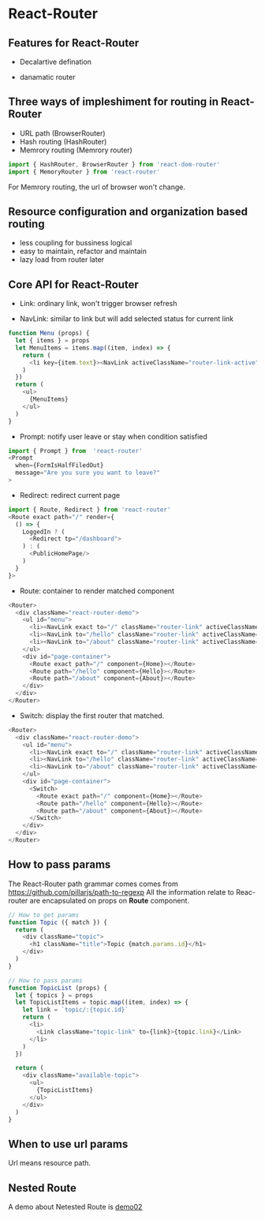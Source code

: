 # React-Router

## Features for React-Router

- Decalartive defination

- danamatic router

## Three ways of impleshiment for routing in React-Router

- URL path (BrowserRouter)
- Hash routing (HashRouter)
- Memrory routing (Memrory router)

```javascript
import { HashRouter, BrowserRouter } from 'react-dom-router'
import { MemoryRouter } from 'react-router'
```

For Memrory routing, the url of browser won't change.

## Resource configuration and organization based routing

- less coupling for bussiness logical
- easy to maintain, refactor and maintain
- lazy load from router later

## Core API for React-Router

- Link: ordinary link, won't trigger browser refresh

- NavLink: similar to link but will add selected status for current link

```javascript
function Menu (props) {
  let { items } = props
  let MenuItems = items.map((item, index) => {
    return (
      <li key={item.text}><NavLink activeClassName="router-link-active">{item.text}</NavLink></li>
    )
  })
  return (
    <ul>
      {MenuItems}
    </ul>
  )
}
```

- Prompt: notify user leave or stay when condition satisfied

```javascript
import { Prompt } from  'react-router'
<Prompt
  when={FormIsHalfFiledOut}
  message="Are you sure you want to leave?"
>
```

- Redirect: redirect current page

```javascript
import { Route, Redirect } from 'react-router'
<Route exact path="/" render={
  () => {
    LoggedIn ? (
      <Redirect tp="/dashboard">
    ) : (
      <PublicHomePage/>
    )
  }
}>
```

- Route: container to render matched component

```javascript
<Router>
  <div className="react-router-demo">
    <ul id="menu">
      <li><NavLink exact to="/" className="router-link" activeClassName="router-link-active">Home</NavLink></li>
      <li><NavLink to="/hello" className="router-link" activeClassName="router-link-active">Hello</NavLink></li>
      <li><NavLink to="/about" className="router-link" activeClassName="router-link-active">About</NavLink></li>
    </ul>
    <div id="page-container">
      <Route exact path="/" component={Home}></Route>
      <Route path="/hello" component={Hello}></Route>
      <Route path="/about" component={About}></Route>
    </div>
  </div>
</Router>
```

- Switch:  display the first router that matched.

```javascript
<Router>
  <div className="react-router-demo">
    <ul id="menu">
      <li><NavLink exact to="/" className="router-link" activeClassName="router-link-active">Home</NavLink></li>
      <li><NavLink to="/hello" className="router-link" activeClassName="router-link-active">Hello</NavLink></li>
      <li><NavLink to="/about" className="router-link" activeClassName="router-link-active">About</NavLink></li>
    </ul>
    <div id="page-container">
      <Switch>
        <Route exact path="/" component={Home}></Route>
        <Route path="/hello" component={Hello}></Route>
        <Route path="/about" component={About}></Route>
      </Switch>
    </div>
  </div>
</Router>
```

## How to pass params

The React-Router path grammar comes comes from https://github.com/pillarjs/path-to-regexp
All the information relate to Reac-router are encapsulated on props on **Route** component.

```javascript
// How to get params
function Topic ({ match }) {
  return (
    <div className="topic">
      <h1 className="title">Topic {match.params.id}</h1>
    </div>
  )
}

// How to pass params
function TopicList (props) {
  let { topics } = props
  let TopicListItems = topic.map((item, index) => {
    let link = `topic/:{topic.id}`
    return (
      <li>
        <Link className="topic-link" to={link}>{topic.link}</Link>
      </li>
    )
  })

  return (
    <div className="available-topic">
      <ul>
        {TopicListItems}
      </ul>
    </div>  
  )
}
```

## When to use url params

Url means resource path.

## Nested Route

A demo about Netested Route is [demo02](../../../src/examples/react-router/demo02)
